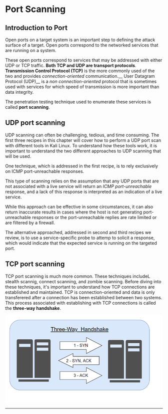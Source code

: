 # Port Scanning

## Introduction to Port 

Open ports on a target system is an important step to defining the attack surface of a target. Open ports correspond to the networked services that are running on a system.

These open ports correspond to services that may be addressed with either
UDP or TCP traffic. __Both TCP and UDP are transport protocols__. __Transmission Control
Protocol (TCP)__ is the more commonly used of the two and provides _connection-oriented_
communication.__ User Datagram Protocol (UDP)__ is a _non connection-oriented_ protocol that
is sometimes used with services for which speed of transmission is more important than
data integrity.

The penetration testing technique used to enumerate these services is called
__port scanning__.

## UDP port scanning

UDP scanning can often be challenging, tedious, and time consuming. The first three recipes in this chapter will cover how to perform a UDP port scan with different tools in Kali Linux. To understand how these tools work, it is important to understand the two different approaches to UDP scanning that will be used.

One technique, which is addressed in the first recipe, is to rely exclusively on ICMP port-unreachable responses.

This type of scanning relies on the assumption that any UDP ports that are not associated with a live service will return an _ICMP port-unreachable_ response, and a lack of this response is interpreted as an indication of a live service.

While this approach can be effective in some circumstances, it can also return inaccurate results in cases where the host is not generating port-unreachable responses or the port-unreachable replies are rate limited or are filtered by a firewall.

The alternative approached, addressed in second and third recipes we review, is to use a service-specific probe to attemp to solicit a response, which would indicate that the expected service is running on the targeted port.

## TCP port scanning


TCP port scanning is much more common. These techniques includeL stealth scannig, connect scanning, and zombie scanning. Before diving into these techniques, it's important to understand how TCP connections are established and maintained. TCP is connection-oriented and data is only transferered after a connection has been established between two systems. This process associated with establishing with TCP connections is called the __three-way handshake__.

![3-Way Handshake](./3way-handshake.png)

---